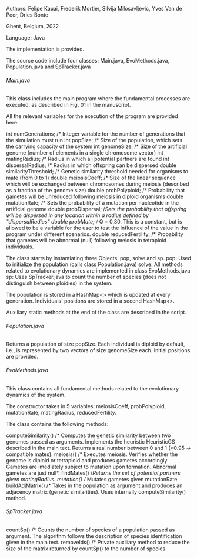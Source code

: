 
Authors: Felipe Kauai, Frederik Mortier, Silvija Milosavljevic, Yves Van de Peer, Dries Bonte

Ghent, Belgium, 2022

Language: Java

The implementation is provided.

The source code include four classes: Main.java, EvoMethods.java, Population.java and SpTracker.java

###### Main.java ######

This class includes the main program where the fundamental processes are executed, as described in Fig. 01 in the manuscript.

All the relevant variables for the execution of the program are provided here:

int numGenerations; /* Integer variable for the number of generations that the simulation must run
int popSize; /* Size of the population, which sets the carrying capacity of the system
int genomeSize; /* Size of the artificial genome (number of elements in a single chromosome vector) 
int matingRadius; /* Radius in which all potential partners are found
int dispersalRadius; /* Radius in which offspring can be dispersed
double similarityThreshold; /* Genetic similarity threshold needed for organisms to mate (from 0 to 1)
double meiosisCoeff; /* Size of the linear sequence which will be exchanged between chromosomes during meiosis (described as a fraction of the genome size)
double probPolyploid; /* Probability that gametes will be unreduced following meiosis in diploid organisms
double mutationRate; /* Sets the probability of a mutation per nucleotide in the artificial genome
double probDispersal; /*Sets the probability that offspring will be dispersed in any location within a radius defined by "dispersalRadius"
double probMate; /* Q = 0.30. This is a constant, but is allowed to be a variable for the user to test the influence of the value in the program under different scenarios.
double reducedFertility; /* Probability that gametes will be abnormal (null) following meiosis in tetraploid individuals.

The class starts by instantiating three Objects: pop, solve and sp.
pop: Used to initialize the population (calls class Population.java)
solve: All methods related to evolutionary dynamics are implemented in class EvoMethods.java
sp: Uses SpTracker.java to count the number of species (does not distinguish between ploidies) in the system.

The population is stored in a HashMap<> which is updated at every generation. Individuals' positions are stored in a second HashMap<>.

Auxiliary static methods at the end of the class are described in the script.

###### Population.java ######

Returns a population of size popSize. Each individual is diploid by default, i.e., is represented by two vectors of size genomeSize each. Initial positions are provided.

###### EvoMethods.java ######

This class contains all fundamental methods related to the evolutionary dynamics of the system.

The constructor takes in 5 variables: meiosisCoeff, probPolyploid, mutationRate, matingRadius, reducedFertility.

The class contains the following methods:

computeSimilarity() /* Computes the genetic similarity between two genomes passed as arguments. Implements the heuristic HeuristicGS described in the main text. Returns a real number between 0 and 1 (>0.95 -> compatible mates).
meiosis() /* Executes meiosis. Verifies whether the genome is diploid or tetraploid and produces gametes accordingly. Gametes are imediately subject to mutation upon formation. Abnormal gametes are just null*.
findMates() /*Returns the set of potential partners given matingRadius.
mutation() /* Mutates gametes given mutationRate
buildAdjMatrix() /* Takes in the population as argument and produces an adjacency matrix (genetic similarities). Uses internally computeSimilarity() method. 

###### SpTracker.java ######

countSp() /* Counts the number of species of a population passed as argument. The algorithm follows the description of species identification given in the main text.
removeIds() /* Private auxiliary method to reduce the size of the matrix returned by countSp() to the number of species.
